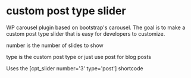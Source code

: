# custom post type slider
WP carousel plugin based on bootstrap's carousel. The goal is to make a custom post type slider that is easy for developers to customize.

number is the number of slides to show

type is the custom post type or just use post for blog posts

Uses the [cpt_slider number='3' type='post'] shortcode
